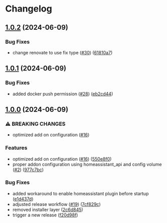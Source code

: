 # Changelog

## [1.0.2](https://github.com/t0bst4r/matterbridge-home-assistant-addon/compare/v1.0.1...v1.0.2) (2024-06-09)


### Bug Fixes

* change renovate to use fix type ([#30](https://github.com/t0bst4r/matterbridge-home-assistant-addon/issues/30)) ([61810a7](https://github.com/t0bst4r/matterbridge-home-assistant-addon/commit/61810a77a904c8d399f82aa9f1d183bab7df6c61))

## [1.0.1](https://github.com/t0bst4r/matterbridge-home-assistant-addon/compare/v1.0.0...v1.0.1) (2024-06-09)


### Bug Fixes

* added docker push permission ([#28](https://github.com/t0bst4r/matterbridge-home-assistant-addon/issues/28)) ([eb2cd44](https://github.com/t0bst4r/matterbridge-home-assistant-addon/commit/eb2cd442a2b03e3fd40bdb10f37338c0715738ad))

## [1.0.0](https://github.com/t0bst4r/matterbridge-home-assistant-addon/compare/v0.1.0...v1.0.0) (2024-06-09)


### ⚠ BREAKING CHANGES

* optimized add on configuration ([#16](https://github.com/t0bst4r/matterbridge-home-assistant-addon/issues/16))

### Features

* optimized add on configuration ([#16](https://github.com/t0bst4r/matterbridge-home-assistant-addon/issues/16)) ([550e8f0](https://github.com/t0bst4r/matterbridge-home-assistant-addon/commit/550e8f082b35790dd66edecc4ea49f9a3ad94b98))
* proper addon configuration using homeassistant_api and config volume ([#2](https://github.com/t0bst4r/matterbridge-home-assistant-addon/issues/2)) ([977c7bc](https://github.com/t0bst4r/matterbridge-home-assistant-addon/commit/977c7bc7c453bb4694c7b849981eeb3cf3544bd7))


### Bug Fixes

* added workaround to enable homeassistant plugin before startup ([e1d437d](https://github.com/t0bst4r/matterbridge-home-assistant-addon/commit/e1d437df08eb0a6656409134e0a22b66f756d978))
* adjusted release workflow ([#19](https://github.com/t0bst4r/matterbridge-home-assistant-addon/issues/19)) ([7cf829c](https://github.com/t0bst4r/matterbridge-home-assistant-addon/commit/7cf829cff21848bb03a3d94f76754e7848fa3d25))
* removed installer layer ([2c6d845](https://github.com/t0bst4r/matterbridge-home-assistant-addon/commit/2c6d8452c8b82d8e3615f0c4f3c06e4e80ca5446))
* trigger a new release ([f20d98f](https://github.com/t0bst4r/matterbridge-home-assistant-addon/commit/f20d98fb69453d7183fb3eda28fc458ad25f0073))
